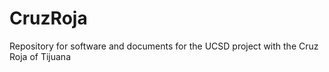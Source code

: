 # CruzRoja
Repository for software and documents for the UCSD project with the Cruz Roja of Tijuana
